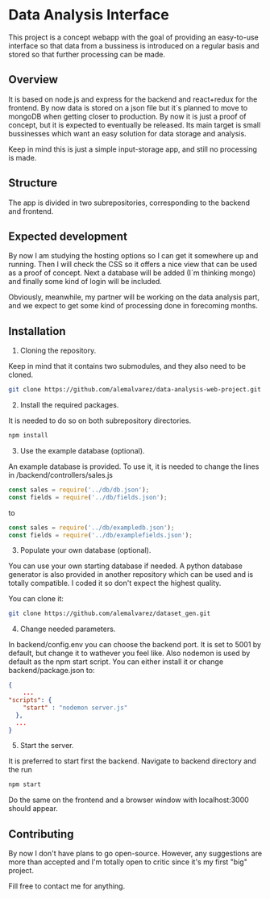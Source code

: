 # Data Analysis Interface

This project is a concept webapp with the goal of providing an easy-to-use interface so that data from a bussiness is introduced on a regular basis and stored so that further processing can be made.

## Overview

It is based on node.js and express for the backend and react+redux for the frontend. By now data is stored on a json file but it´s planned to move to mongoDB when getting closer to production. By now it is just a proof of concept, but it is expected to eventually be released. Its main target is small bussinesses which want an easy solution for data storage and analysis.

Keep in mind this is just a simple input-storage app, and still no processing is made. 

## Structure

The app is divided in two subrepositories, corresponding to the backend and frontend.

## Expected development

By now I am studying the hosting options so I can get it somewhere up and running. Then I will check the CSS so it offers a nice view that can be used as a proof of concept.
Next a database will be added (I´m thinking mongo) and finally some kind of login will be included.

Obviously, meanwhile, my partner will be working on the data analysis part, and we expect to get some kind of processing done in forecoming months.

## Installation

1. Cloning the repository.

Keep in mind that it contains two submodules, and they also need to be cloned.

```bash
git clone https://github.com/alemalvarez/data-analysis-web-project.git --recurse-submodules
```

2. Install the required packages.

It is needed to do so on both subrepository directories.

```bash
npm install
```

3. Use the example database (optional).

An example database is provided. To use it, it is needed to change the lines in /backend/controllers/sales.js

```js
const sales = require('../db/db.json');
const fields = require('../db/fields.json');
```

to 

```js
const sales = require('../db/exampledb.json');
const fields = require('../db/examplefields.json');
```

3. Populate your own database (optional).

You can use your own starting database if needed. A python database generator is also provided in another repository which can be used and is totally compatible. I coded it so don't expect the highest quality.

You can clone it:

```bash
git clone https://github.com/alemalvarez/dataset_gen.git
```

4. Change needed parameters.

In backend/config.env you can choose the backend port. It is set to 5001 by default, but change it to wathever you feel like.
Also nodemon is used by default as the npm start script. You can either install it or change backend/package.json to:

```json
{
    ...
"scripts": {
    "start" : "nodemon server.js"
  },
  ...
}
```

5. Start the server.

It is preferred to start first the backend. Navigate to backend directory and the run
```bash
npm start
```
Do the same on the frontend and a browser window with localhost:3000 should appear.

## Contributing

By now I don't have plans to go open-source. However, any suggestions are more than accepted and I'm totally open to critic since it's my first "big" project.

Fill free to contact me for anything.




